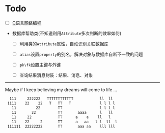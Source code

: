 # Todo

- [ ] [C语言网络编程](https://www.cnblogs.com/zhanggaofeng/category/915990.html)  
- 数据库帮助类(不知道利用`Attribute`多次判断的效率如何)  
    - [ ] 利用类的`Attribute`属性，自动识别关联数据库  
    - [ ] `alias`设置`property`的别名，解决对象与数据库自断不一致的问题  
    - [ ] `pk\fk`设置主键与外键  
    - [ ] 查询结果消息封装：结果、消息、对象  
    

-----  
Maybe if I keep believing my dreams will come to life ...

```txt
  111     222222   TTTTTTTTTTTT            ll  ll  
 1111    22    22   T   TT   T             l l l l  
   11         22        TT                 l l l l  
   11       22          TT       aaaa      l   ll  
   11     22            TT      a    a    ll   l  
   11    22     2       TT      a   aa   l l  ll  l
 111111  22222222       TT       aaa aa    lll lll  
 ```
